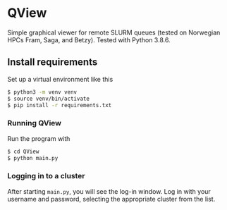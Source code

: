# QView
Simple graphical viewer for remote SLURM queues (tested on Norwegian HPCs Fram, Saga, and Betzy). Tested with Python 3.8.6.

## Install requirements
Set up a virtual environment like this

```bash
$ python3 -m venv venv
$ source venv/bin/activate
$ pip install -r requirements.txt
```

### Running QView
Run the program with

```bash
$ cd QView
$ python main.py
```

### Logging in to a cluster
After starting `main.py`, you will see the log-in window. Log in with your
username and password, selecting the appropriate cluster from the list.
